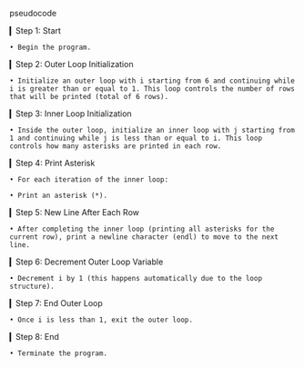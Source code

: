 pseudocode

▎Step 1: Start

    • Begin the program.

▎Step 2: Outer Loop Initialization

    • Initialize an outer loop with i starting from 6 and continuing while i is greater than or equal to 1. This loop controls the number of rows that will be printed (total of 6 rows).

▎Step 3: Inner Loop Initialization

    • Inside the outer loop, initialize an inner loop with j starting from 1 and continuing while j is less than or equal to i. This loop controls how many asterisks are printed in each row.

▎Step 4: Print Asterisk

    • For each iteration of the inner loop:

    • Print an asterisk (*).

▎Step 5: New Line After Each Row

    • After completing the inner loop (printing all asterisks for the current row), print a newline character (endl) to move to the next line.

▎Step 6: Decrement Outer Loop Variable

    • Decrement i by 1 (this happens automatically due to the loop structure).

▎Step 7: End Outer Loop

    • Once i is less than 1, exit the outer loop.

▎Step 8: End

    • Terminate the program.
